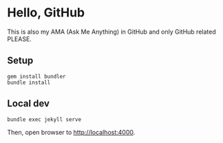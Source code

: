 # Hello, GitHub

This is also my AMA (Ask Me Anything) in GitHub and only GitHub related PLEASE. 

## Setup

```
gem install bundler
bundle install
```

## Local dev

```
bundle exec jekyll serve
```

Then, open browser to <http://localhost:4000>.
